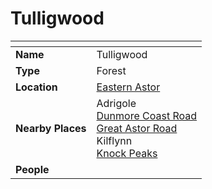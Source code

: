 # Tulligwood

| []() | |
| --- | --- |
| **Name** | Tulligwood |
| **Type** | Forest |
| **Location** | [Eastern Astor](../regions/eastern-astor.md) |
| **Nearby Places** | Adrigole<br />[Dunmore Coast Road](../roads/dunmore-coast-road.md)<br />[Great Astor Road](../roads/great-astor-road.md)<br />Kilflynn<br />[Knock Peaks](../mountains/knock-peaks.md) |
| **People** | |
